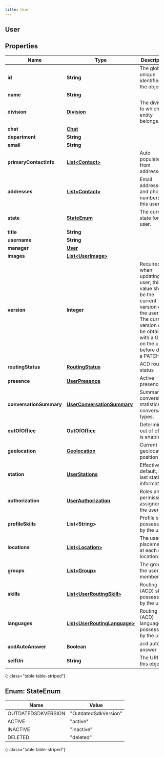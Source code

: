```yaml
---
title: User
---
```

## User


## Properties

| Name | Type | Description | Notes |
| ------------ | ------------- | ------------- | ------------- |
| **id** | **String** | The globally unique identifier for the object. |  [optional] |
| **name** | **String** |  |  [optional] |
| **division** | [**Division**](Division.html) | The division to which this entity belongs. |  [optional] |
| **chat** | [**Chat**](Chat.html) |  |  [optional] |
| **department** | **String** |  |  [optional] |
| **email** | **String** |  |  [optional] |
| **primaryContactInfo** | [**List&lt;Contact&gt;**](Contact.html) | Auto populated from addresses. |  [optional] |
| **addresses** | [**List&lt;Contact&gt;**](Contact.html) | Email addresses and phone numbers for this user |  [optional] |
| **state** | [**StateEnum**](#StateEnum) | The current state for this user. |  [optional] |
| **title** | **String** |  |  [optional] |
| **username** | **String** |  |  [optional] |
| **manager** | [**User**](User.html) |  |  [optional] |
| **images** | [**List&lt;UserImage&gt;**](UserImage.html) |  |  [optional] |
| **version** | **Integer** | Required when updating a user, this value should be the current version of the user.  The current version can be obtained with a GET on the user before doing a PATCH. |  |
| **routingStatus** | [**RoutingStatus**](RoutingStatus.html) | ACD routing status |  [optional] |
| **presence** | [**UserPresence**](UserPresence.html) | Active presence |  [optional] |
| **conversationSummary** | [**UserConversationSummary**](UserConversationSummary.html) | Summary of conversion statistics for conversation types. |  [optional] |
| **outOfOffice** | [**OutOfOffice**](OutOfOffice.html) | Determine if out of office is enabled |  [optional] |
| **geolocation** | [**Geolocation**](Geolocation.html) | Current geolocation position |  [optional] |
| **station** | [**UserStations**](UserStations.html) | Effective, default, and last station information |  [optional] |
| **authorization** | [**UserAuthorization**](UserAuthorization.html) | Roles and permissions assigned to the user |  [optional] |
| **profileSkills** | **List&lt;String&gt;** | Profile skills possessed by the user |  [optional] |
| **locations** | [**List&lt;Location&gt;**](Location.html) | The user placement at each site location. |  [optional] |
| **groups** | [**List&lt;Group&gt;**](Group.html) | The groups the user is a member of |  [optional] |
| **skills** | [**List&lt;UserRoutingSkill&gt;**](UserRoutingSkill.html) | Routing (ACD) skills possessed by the user |  [optional] |
| **languages** | [**List&lt;UserRoutingLanguage&gt;**](UserRoutingLanguage.html) | Routing (ACD) languages possessed by the user |  [optional] |
| **acdAutoAnswer** | **Boolean** | acd auto answer |  [optional] |
| **selfUri** | **String** | The URI for this object |  [optional] |
{: class="table table-striped"}


<a name="StateEnum"></a>

## Enum: StateEnum

| Name | Value |
| ---- | ----- |
| OUTDATEDSDKVERSION | &quot;OutdatedSdkVersion&quot; |
| ACTIVE | &quot;active&quot; |
| INACTIVE | &quot;inactive&quot; |
| DELETED | &quot;deleted&quot; |
{: class="table table-striped"}




